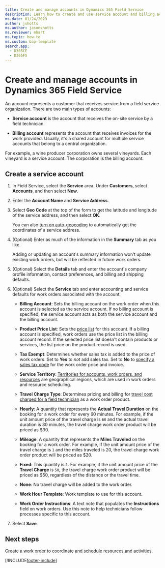 ```yaml
---
title: Create and manage accounts in Dynamics 365 Field Service
description: Learn how to create and use service account and billing accounts in Dynamics 365 Field Service.
ms.date: 01/24/2023
author: jshotts
ms.author: jasonshotts
ms.reviewer: mhart
ms.topic: how-to
ms.custom: bap-template
search.app: 
  - D365CE
  - D365FS
---
```


# Create and manage accounts in Dynamics 365 Field Service

An account represents a customer that receives service from a field service organization. There are two main types of accounts:

- **Service account** is the account that receives the on-site service by a field technician.

- **Billing account** represents the account that receives invoices for the work provided. Usually, it's a shared account for multiple service accounts that belong to a central organization.

For example, a wine producer corporation owns several vineyards. Each vineyard is a service account. The corporation is the billing account.

## Create a service account

1. In Field Service, select the **Service** area. Under **Customers**, select **Accounts**, and then select **New**.

1. Enter the **Account Name** and **Service Address**.

1. Select **Geo Code** at the top of the form to get the latitude and longitude of the service address, and then select **OK**.

    You can also [turn on auto-geocoding](turn-on-auto-geocoding.md) to automatically get the coordinates of a service address.

1. (Optional) Enter as much of the information in the **Summary** tab as you like.

    Adding or updating an account's summary information won't update existing work orders, but will be reflected in future work orders.

1. (Optional) Select the **Details** tab and enter the account's company profile information, contact preferences, and billing and shipping defaults.

1. (Optional) Select the **Service** tab and enter accounting and service defaults for work orders associated with the account.

    - **Billing Account**: Sets the billing account on the work order when this account is selected as the service account. If no billing account is specified, the service account acts as both the service account and the billing account.

    - **Product Price List**: Sets the [price list](create-price-list.md) for this account. If a billing account is specified, work orders use the price list in the billing account record. If the selected price list doesn't contain products or services, the list price on the product record is used.

    - **Tax Exempt**: Determines whether sales tax is added to the price of work orders. Set to **Yes** to *not* add sales tax. Set to **No** to [specify a sales tax code](set-up-tax-codes.md) for the work order price and invoice.

    - **Service Territory**: [Territories for accounts, work orders, and resources](set-up-territories.md) are geographical regions, which are used in work orders and resource scheduling.

    - **Travel Charge Type**: Determines pricing and billing for [travel cost charged for a field technician](travel-charges.md) as a work order product.

    - **Hourly**: A quantity that represents the **Actual Travel Duration** on the booking for a work order for every 60 minutes. For example, if the unit amount price of the travel charge is `60` and the actual travel duration is 30 minutes, the travel charge work order product will be priced as $30.

    - **Mileage**: A quantity that represents the **Miles Traveled** on the booking for a work order. For example, if the unit amount price of the travel charge is `1` and the miles traveled is 20, the travel charge work order product will be priced as $20.

    - **Fixed**: This quantity is `1`. For example, if the unit amount price of the **Travel Charge** is `50`, the travel charge work order product will be priced as $50, regardless of the distance or the travel time.

    - **None**: No travel charge will be added to the work order.

    - **Work Hour Template**: Work template to use for this account.

    - **Work Order Instructions**: A text note that populates the **Instructions** field on work orders. Use this note to help technicians follow processes specific to this account.

1. Select **Save**.

## Next steps

[Create a work order to coordinate and schedule resources and activities](create-work-order.md).

[!INCLUDE[footer-include](../includes/footer-banner.md)]
